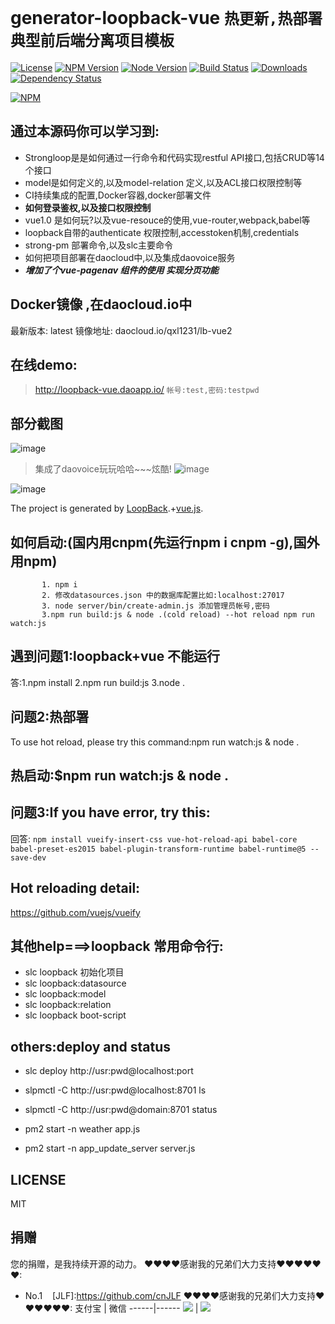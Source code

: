 # generator-loopback-vue ``热更新,热部署 典型前后端分离项目模板``
[![License][license-img]][license-url]
[![NPM Version][npm-img]][npm-url]
[![Node Version][node-image]][node-url]
[![Build Status][travis-img]][travis-url]
[![Downloads][downloads-image]][downloads-url]
[![Dependency Status][david-img]][david-url]

[![NPM](https://nodei.co/npm/generator-loopback-vue.png?downloads=true&stars=true)](https://nodei.co/npm/generator-loopback-vue/)

[travis-img]: https://travis-ci.org/qxl1231/generator-loopback-vue.svg?branch=master
[travis-url]: https://travis-ci.org/qxl1231/generator-loopback-vue
[npm-img]: https://img.shields.io/npm/v/generator-loopback-vue.svg
[npm-url]: https://npmjs.org/package/generator-loopback-vue
[david-img]: https://img.shields.io/david/qxl1231/generator-loopback-vue.svg
[david-url]: https://david-dm.org/qxl1231/generator-loopback-vue
[downloads-image]: https://img.shields.io/npm/dm/generator-loopback-vue.svg
[downloads-url]: https://npmjs.org/package/generator-loopback-vue
[license-img]: http://img.shields.io/badge/license-MIT-green.svg
[license-url]: http://opensource.org/licenses/MIT
[node-image]: https://img.shields.io/badge/node.js-v4.0.0-blue.svg
[node-url]: http://nodejs.org/download/


## 通过本源码你可以学习到:
- Strongloop是是如何通过一行命令和代码实现restful API接口,包括CRUD等14个接口
- model是如何定义的,以及model-relation 定义,以及ACL接口权限控制等
- CI持续集成的配置,Docker容器,docker部署文件
- **如何登录鉴权,以及接口权限控制**
- vue1.0 是如何玩?以及vue-resouce的使用,vue-router,webpack,babel等
- loopback自带的authenticate 权限控制,accesstoken机制,credentials
- strong-pm 部署命令,以及slc主要命令
- 如何把项目部署在daocloud中,以及集成daovoice服务
- ***增加了个vue-pagenav 组件的使用 实现分页功能***


## Docker镜像 ,在daocloud.io中
最新版本: latest
镜像地址: daocloud.io/qxl1231/lb-vue2

## 在线demo:
> http://loopback-vue.daoapp.io/
`帐号:test,密码:testpwd`

## 部分截图
![image](https://cloud.githubusercontent.com/assets/8305742/17387903/810c8b16-5a2a-11e6-862a-9306067bfc34.png)
> 集成了daovoice玩玩哈哈~~~炫酷!
![image](./daovoice.png)

![image](https://cloud.githubusercontent.com/assets/8305742/17387949/dce5d7d0-5a2a-11e6-9e1d-5fe93b2924b2.png)

The project is generated by [LoopBack](http://loopback.io).+[vue.js](http://vuejs.org).

## 如何启动:(国内用cnpm(先运行npm i cnpm -g),国外用npm)
```   
       1. npm i   
       2. 修改datasources.json 中的数据库配置比如:localhost:27017
       3. node server/bin/create-admin.js 添加管理员帐号,密码
       3.npm run build:js & node .(cold reload) --hot reload npm run watch:js
```

## 遇到问题1:loopback+vue 不能运行
答:1.npm install   2.npm run build:js  3.node .

## 问题2:热部署
To use hot reload, please try this command:npm run watch:js & node .

## 热启动:$npm run watch:js & node .

 
## 问题3:If you have error, try this:
回答:
` npm install
  vueify-insert-css vue-hot-reload-api
  babel-core babel-preset-es2015
  babel-plugin-transform-runtime babel-runtime@5
  --save-dev `
 
  
## Hot reloading detail: 
https://github.com/vuejs/vueify

## 其他help===>loopback 常用命令行:
 - slc loopback 初始化项目
 - slc loopback:datasource
 - slc loopback:model
 - slc loopback:relation
 - slc loopback boot-script


## others:deploy and status

 - slc deploy http://usr:pwd@localhost:port  
 - slpmctl -C http://usr:pwd@localhost:8701 ls   

 - slpmctl -C http://usr:pwd@domain:8701 status 

 - pm2 start -n weather app.js

 - pm2 start -n app_update_server server.js

## LICENSE

MIT



## 捐赠

您的捐赠，是我持续开源的动力。
❤❤❤❤感谢我的兄弟们大力支持❤❤❤❤❤❤:
- No.1    [JLF]:https://github.com/cnJLF
❤❤❤❤感谢我的兄弟们大力支持❤❤❤❤❤❤:
支付宝 | 微信
------|------
![](./alipay.jpeg) | ![](./Wechat.jpeg)
